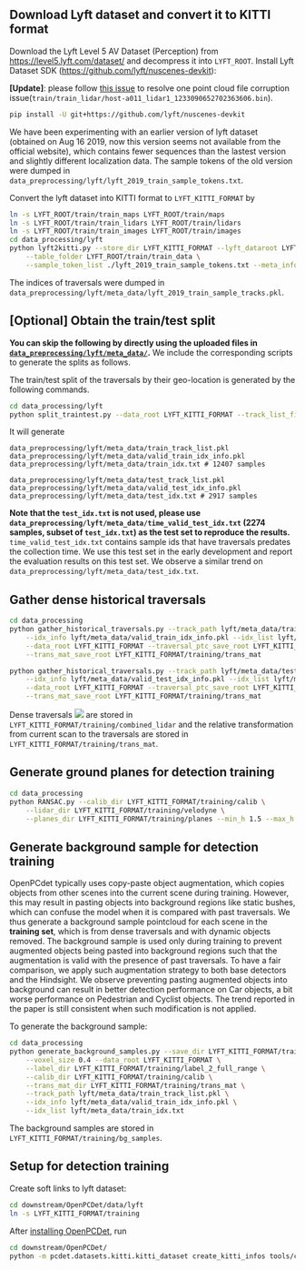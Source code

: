 
## Download Lyft dataset and convert it to KITTI format
Download the Lyft Level 5 AV Dataset (Perception)
from https://level5.lyft.com/dataset/ and decompress it
into `LYFT_ROOT`. Install Lyft Dataset SDK (https://github.com/lyft/nuscenes-devkit):

**[Update]**: please follow [this issue](https://github.com/YurongYou/Hindsight/issues/2) to resolve one point cloud file corruption issue(`train/train_lidar/host-a011_lidar1_1233090652702363606.bin`).

```bash
pip install -U git+https://github.com/lyft/nuscenes-devkit
```

We have been experimenting with an earlier version of lyft dataset
(obtained on Aug 16 2019, now this version seems not available from the official website),
which contains fewer sequences than the lastest version and slightly different localization data.
The sample tokens of the old version were dumped in
`data_preprocessing/lyft/lyft_2019_train_sample_tokens.txt`.

Convert the lyft dataset into KITTI format to `LYFT_KITTI_FORMAT` by
```bash
ln -s LYFT_ROOT/train/train_maps LYFT_ROOT/train/maps
ln -s LYFT_ROOT/train/train_lidars LYFT_ROOT/train/lidars
ln -s LYFT_ROOT/train/train_images LYFT_ROOT/train/images
cd data_processing/lyft
python lyft2kitti.py --store_dir LYFT_KITTI_FORMAT --lyft_dataroot LYFT_ROOT/train \
    --table_folder LYFT_ROOT/train/train_data \
    --sample_token_list ./lyft_2019_train_sample_tokens.txt --meta_info_prefix trainset_
```

The indices of traversals were dumped in `data_preprocessing/lyft/meta_data/lyft_2019_train_sample_tracks.pkl`.

## \[Optional\] Obtain the train/test split
**You can skip the following by directly using the uploaded files in
[`data_preprocessing/lyft/meta_data/`](meta_data).** We include the corresponding
scripts to generate the splits as follows.

The train/test split of the traversals by their geo-location
is generated by the following commands.
```bash
cd data_processing/lyft
python split_traintest.py --data_root LYFT_KITTI_FORMAT --track_list_file meta_data/lyft_2019_train_sample_tracks.pkl
```
It will generate
```
data_preprocessing/lyft/meta_data/train_track_list.pkl
data_preprocessing/lyft/meta_data/valid_train_idx_info.pkl
data_preprocessing/lyft/meta_data/train_idx.txt # 12407 samples

data_preprocessing/lyft/meta_data/test_track_list.pkl
data_preprocessing/lyft/meta_data/valid_test_idx_info.pkl
data_preprocessing/lyft/meta_data/test_idx.txt # 2917 samples
```
**Note that the `test_idx.txt` is not used, please use `data_preprocessing/lyft/meta_data/time_valid_test_idx.txt`
(2274 samples, subset of `test_idx.txt`) as the test set to reproduce the results.**
`time_valid_test_idx.txt` contains
sample ids that have traversals predates the collection time. We use this test set
in the early development and report the evaluation results on this test set.
We observe a similar trend on `data_preprocessing/lyft/meta_data/test_idx.txt`.

## Gather dense historical traversals

```bash
cd data_processing
python gather_historical_traversals.py --track_path lyft/meta_data/train_track_list.pkl \
    --idx_info lyft/meta_data/valid_train_idx_info.pkl --idx_list lyft/meta_data/train_idx.txt \
    --data_root LYFT_KITTI_FORMAT --traversal_ptc_save_root LYFT_KITTI_FORMAT/training/combined_lidar \
    --trans_mat_save_root LYFT_KITTI_FORMAT/training/trans_mat

python gather_historical_traversals.py --track_path lyft/meta_data/test_track_list.pkl \
    --idx_info lyft/meta_data/valid_test_idx_info.pkl --idx_list lyft/meta_data/time_valid_test_idx.txt \
    --data_root LYFT_KITTI_FORMAT --traversal_ptc_save_root LYFT_KITTI_FORMAT/training/combined_lidar \
    --trans_mat_save_root LYFT_KITTI_FORMAT/training/trans_mat
```
Dense traversals <img src="https://render.githubusercontent.com/render/math?math=\{\boldsymbol{S}_{l_c}^t\}">
are stored in `LYFT_KITTI_FORMAT/training/combined_lidar` and the relative
transformation from current scan to the traversals are stored in
`LYFT_KITTI_FORMAT/training/trans_mat`.

## Generate ground planes for detection training
```bash
cd data_processing
python RANSAC.py --calib_dir LYFT_KITTI_FORMAT/training/calib \
    --lidar_dir LYFT_KITTI_FORMAT/training/velodyne \
    --planes_dir LYFT_KITTI_FORMAT/training/planes --min_h 1.5 --max_h 2.5
```

## Generate background sample for detection training
OpenPCdet typically uses copy-paste object augmentation, which copies objects
from other scenes into the current scene during training. However, this may result
in pasting objects into background regions like static bushes,
which can confuse the model when it is compared with past traversals.
We thus generate a background sample pointcloud for each scene in the **training set**,
which is from dense traversals and with dynamic objects removed.
The background sample is used only during training to prevent augmented
objects being pasted into background regions such that the augmentation
is valid with the presence of past traversals.
To have a fair comparison, we apply such augmentation strategy to both base
detectors and the Hindsight. We observe preventing pasting augmented objects into
background can result in better detection performance on Car objects, a bit worse performance
on Pedestrian and Cyclist objects. The trend reported in the paper is still consistent
when such modification is not applied.

To generate the background sample:
```bash
cd data_processing
python generate_background_samples.py --save_dir LYFT_KITTI_FORMAT/training/bg_samples \
    --voxel_size 0.4 --data_root LYFT_KITTI_FORMAT \
    --label_dir LYFT_KITTI_FORMAT/training/label_2_full_range \
    --calib_dir LYFT_KITTI_FORMAT/training/calib \
    --trans_mat_dir LYFT_KITTI_FORMAT/training/trans_mat \
    --track_path lyft/meta_data/train_track_list.pkl \
    --idx_info lyft/meta_data/valid_train_idx_info.pkl \
    --idx_list lyft/meta_data/train_idx.txt
```
The background samples are stored in `LYFT_KITTI_FORMAT/training/bg_samples`.

## Setup for detection training

Create soft links to lyft dataset:
```bash
cd downstream/OpenPCDet/data/lyft
ln -s LYFT_KITTI_FORMAT/training
```
After [installing OpenPCDet](../../downstream/OpenPCDet/docs/INSTALL.md), run
```bash
cd downstream/OpenPCDet/
python -m pcdet.datasets.kitti.kitti_dataset create_kitti_infos tools/cfgs/dataset_configs/lyft_dataset.yaml
```
